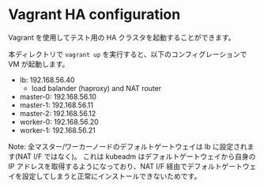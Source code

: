 # Vagrant HA configuration

Vagrant を使用してテスト用の HA クラスタを起動することができます。

本ディレクトリで `vagrant up` を実行すると、以下のコンフィグレーションで VM が起動します。

* lb: 192.168.56.40
    * load balander (haproxy) and NAT router
* master-0: 192.168.56.10
* master-1: 192.168.56.11
* master-2: 192.168.56.12
* worker-0: 192.168.56.20
* worker-1: 192.168.56.21

Note: 全マスター/ワーカーノードのデフォルトゲートウェイは lb に設定されます(NAT I/F ではなく)。
これは kubeadm はデフォルトゲートウェイから自身の IP アドレスを取得するようになっており、NAT I/F
経由でデフォルトゲートウェイを設定してしまうと正常にインストールできないためです。


